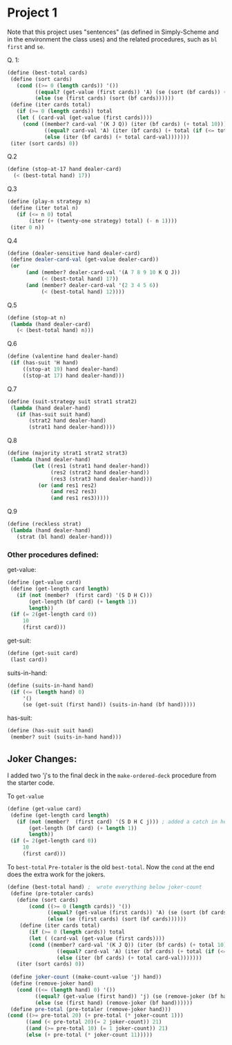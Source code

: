 # Project 1

Note that  this project uses "sentences" (as defined in Simply-Scheme and in the environment the class uses) and the related procedures, such as `bl` `first` and `se`.

Q. 1:
 ```Scheme
(define (best-total cards)
  (define (sort cards)
    (cond ((>= 0 (length cards)) '())
          ((equal? (get-value (first cards)) 'A) (se (sort (bf cards)) (first cards)))
          (else (se (first cards) (sort (bf cards))))))
  (define (iter cards total)
    (if (>= 0 (length cards)) total
    (let ( (card-val (get-value (first cards))))
      (cond ((member? card-val '(K J Q)) (iter (bf cards) (+ total 10)))
             ((equal? card-val 'A) (iter (bf cards) (+ total (if (<= total 10) 11 1))))
             (else (iter (bf cards) (+ total card-val)))))))
  (iter (sort cards) 0))
 ```
 
 Q.2
 ```Scheme
 (define (stop-at-17 hand dealer-card)
   (< (best-total hand) 17))
 ```
 
 Q.3
 ```Scheme
 (define (play-n strategy n)
  (define (iter total n)
    (if (<= n 0) total
        (iter (+ (twenty-one strategy) total) (- n 1)))) 
  (iter 0 n))
 ```
 
 Q.4
 ```Scheme
 (define (dealer-sensitive hand dealer-card)
  (define dealer-card-val (get-value dealer-card))
  (or
       (and (member? dealer-card-val '(A 7 8 9 10 K Q J))
            (< (best-total hand) 17))
       (and (member? dealer-card-val '(2 3 4 5 6))
            (< (best-total hand) 12))))

 ```
 
 Q.5
 ```Scheme
 (define (stop-at n)
  (lambda (hand dealer-card)
    (< (best-total hand) n))) 
 ```
 
 Q.6
 ```Scheme
 (define (valentine hand dealer-hand)
  (if (has-suit 'H hand)
      ((stop-at 19) hand dealer-hand)
      ((stop-at 17) hand dealer-hand)))
 ```
 
 Q.7
 ```Scheme
 (define (suit-strategy suit strat1 strat2)
  (lambda (hand dealer-hand)
    (if (has-suit suit hand)
        (strat2 hand dealer-hand)
        (strat1 hand dealer-hand))))
 ```
 
 Q.8
 ```Scheme
 (define (majority strat1 strat2 strat3)
  (lambda (hand dealer-hand)
         (let ((res1 (strat1 hand dealer-hand))
               (res2 (strat2 hand dealer-hand))
               (res3 (strat3 hand dealer-hand)))
           (or (and res1 res2)
               (and res2 res3)
               (and res1 res3)))))
 ```
 
 Q.9
 ```Scheme
 (define (reckless strat)
  (lambda (hand dealer-hand)
    (strat (bl hand) dealer-hand)))
 ```
 
 ### Other procedures defined:
 
 get-value:
 ```Scheme
 (define (get-value card)
  (define (get-length card length)
    (if (not (member?  (first card) '(S D H C)))
        (get-length (bf card) (+ length 1))
        length))
  (if (= 2(get-length card 0))
      10
      (first card)))
 ```
 
 get-suit:
 ```Scheme
 (define (get-suit card)
  (last card))
 ```
 
 suits-in-hand:
 ```Scheme
 (define (suits-in-hand hand) 
  (if (<= (length hand) 0)
      '()
      (se (get-suit (first hand)) (suits-in-hand (bf hand)))))
 ```
 
 has-suit:
 ```Scheme
 (define (has-suit suit hand)
  (member? suit (suits-in-hand hand)))
 ```
 
 ## Joker Changes:
 
 I added two 'j's to the final deck in the `make-ordered-deck` procedure from the starter code.
 
 To `get-value`
 ```Scheme
 (define (get-value card)
  (define (get-length card length)
    (if (not (member?  (first card) '(S D H C j))) ; added a catch in here for the joker
        (get-length (bf card) (+ length 1))
        length))
  (if (= 2(get-length card 0))
      10
      (first card)))
 ```
 
 To `best-total`
 `Pre-totaler` is the old `best-total`. Now the `cond` at the end does the extra work for the jokers.
 ```Scheme
 (define (best-total hand) ;  wrote everything below joker-count
  (define (pre-totaler cards)
  	(define (sort cards)
    	(cond ((>= 0 (length cards)) '())
        	  ((equal? (get-value (first cards)) 'A) (se (sort (bf cards)) (first cards)))
        	  (else (se (first cards) (sort (bf cards))))))
 	 (define (iter cards total)
    	(if (>= 0 (length cards)) total
    	(let ( (card-val (get-value (first cards))))
      	(cond ((member? card-val '(K J Q)) (iter (bf cards) (+ total 10)))
        	     ((equal? card-val 'A) (iter (bf cards) (+ total (if (<= total 10) 11 1))))
            	 (else (iter (bf cards) (+ total card-val)))))))
  	(iter (sort cards) 0))
  
  (define joker-count ((make-count-value 'j) hand))
  (define (remove-joker hand)
    (cond ((<= (length hand) 0) '())
          ((equal? (get-value (first hand)) 'j) (se (remove-joker (bf hand))))
          (else (se (first hand) (remove-joker (bf hand))))))
  (define pre-total (pre-totaler (remove-joker hand)))
 (cond ((>= pre-total 20) (+ pre-total (* joker-count 1)))
       ((and (< pre-total 20)(= 2 joker-count)) 21)
       ((and (>= pre-total 10) (= 1 joker-count)) 21)
       (else (+ pre-total (* joker-count 11)))))
 ```